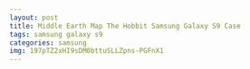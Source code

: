 ```yaml
---
layout: post
title: Middle Earth Map The Hobbit Samsung Galaxy S9 Case
tags: samsung galaxy s9
categories: samsung
img: 197pTZ2xHI9sDM0bttuSLLZpns-PGFnX1
---
```

